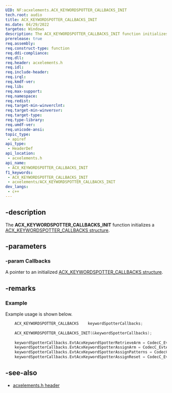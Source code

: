 ```yaml
---
UID: NF:acxelements.ACX_KEYWORDSPOTTER_CALLBACKS_INIT
tech.root: audio 
title: ACX_KEYWORDSPOTTER_CALLBACKS_INIT
ms.date: 04/29/2022
targetos: Windows
description: The ACX_KEYWORDSPOTTER_CALLBACKS_INIT function initializes a ACX_KEYWORDSPOTTER_CALLBACKS structure. 
prerelease: true
req.assembly: 
req.construct-type: function
req.ddi-compliance: 
req.dll: 
req.header: acxelements.h
req.idl: 
req.include-header: 
req.irql: 
req.kmdf-ver: 
req.lib: 
req.max-support: 
req.namespace: 
req.redist: 
req.target-min-winverclnt: 
req.target-min-winversvr: 
req.target-type: 
req.type-library: 
req.umdf-ver: 
req.unicode-ansi: 
topic_type:
 - apiref
api_type:
 - HeaderDef
api_location:
 - acxelements.h
api_name:
 - ACX_KEYWORDSPOTTER_CALLBACKS_INIT
f1_keywords:
 - ACX_KEYWORDSPOTTER_CALLBACKS_INIT
 - acxelements/ACX_KEYWORDSPOTTER_CALLBACKS_INIT
dev_langs:
 - c++
---
```


## -description

The **ACX_KEYWORDSPOTTER_CALLBACKS_INIT** function initializes a [ACX_KEYWORDSPOTTER_CALLBACKS structure](ns-acxelements-acx_keywordspotter_callbacks.md). 

## -parameters

### -param Callbacks

A pointer to an initialized [ACX_KEYWORDSPOTTER_CALLBACKS structure](ns-acxelements-acx_keywordspotter_callbacks.md). 

## -remarks

### Example

Example usage is shown below.

```cpp
    ACX_KEYWORDSPOTTER_CALLBACKS    keywordSpotterCallbacks;
 
    ACX_KEYWORDSPOTTER_CALLBACKS_INIT(&keywordSpotterCallbacks);
 
    keywordSpotterCallbacks.EvtAcxKeywordSpotterRetrieveArm = CodecC_EvtAcxKeywordSpotterRetrieveArm;
    keywordSpotterCallbacks.EvtAcxKeywordSpotterAssignArm = CodecC_EvtAcxKeywordSpotterAssignArm;
    keywordSpotterCallbacks.EvtAcxKeywordSpotterAssignPatterns = CodecC_EvtAcxKeywordSpotterAssignPatterns;
    keywordSpotterCallbacks.EvtAcxKeywordSpotterAssignReset = CodecC_EvtAcxKeywordSpotterAssignReset;
```

## -see-also

- [acxelements.h header](index.md)
